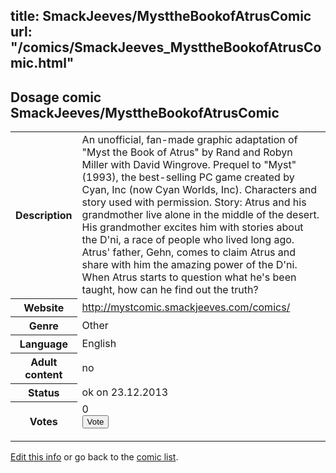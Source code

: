 title: SmackJeeves/MysttheBookofAtrusComic
url: "/comics/SmackJeeves_MysttheBookofAtrusComic.html"
---
Dosage comic SmackJeeves/MysttheBookofAtrusComic
-----------------------------------------

<p id="msg"></p>
<script type="text/javascript">
if (window.location.search === '?edit_info_mail=sent_ok') {
  var elem = document.getElementById("msg");
  elem.innerHTML = 'Edited information sucessfully sent for review, which is usually done daily. Thanks!';
  elem.className = 'ok';
}
</script>
<table class="comicinfo">
<tr>
<th>Description</th><td>An unofficial, fan-made graphic adaptation of &quot;Myst the Book of Atrus&quot; by Rand and Robyn Miller with David Wingrove. Prequel to &quot;Myst&quot; (1993), the best-selling PC game created by Cyan, Inc (now Cyan Worlds, Inc). Characters and story used with permission. Story: Atrus and his grandmother live alone in the middle of the desert. His grandmother excites him with stories about the D'ni, a race of people who lived long ago. Atrus' father, Gehn, comes to claim Atrus and share with him the amazing power of the D'ni. When Atrus starts to question what he's been taught, how can he find out the truth?</td>
</tr>
<tr>
<th>Website</th><td><a href="http://mystcomic.smackjeeves.com/comics/">http://mystcomic.smackjeeves.com/comics/</a></td>
</tr>
<tr>
<th>Genre</th><td>Other</td>
</tr>
<tr>
<th>Language</th><td>English</td>
</tr>
<tr>
<th>Adult content</th><td>no</td>
</tr>
<tr>
<th>Status</th><td>ok on 23.12.2013</td>
</tr>
<tr>
<th>Votes</th><td>0
<form action="http://gaecounter.appspot.com/count/" method="POST">
<input name="name" type="hidden" value="SmackJeeves_MysttheBookofAtrusComic"/>
<input name="uid" type="hidden" id="voteuid" value=""/>
<input type="submit" value="Vote"/>
</form>
</td>
</tr>
</table>
<script type="text/javascript">
var ua = navigator.userAgent;
document.getElementById("voteuid").value = ua.replace(/[^a-zA-Z0-9\._:]/g , "_");;
</script>

[Edit this info](SmackJeeves_MysttheBookofAtrusComic_edit.html) or go back to the [comic list](../comic-index.html).
